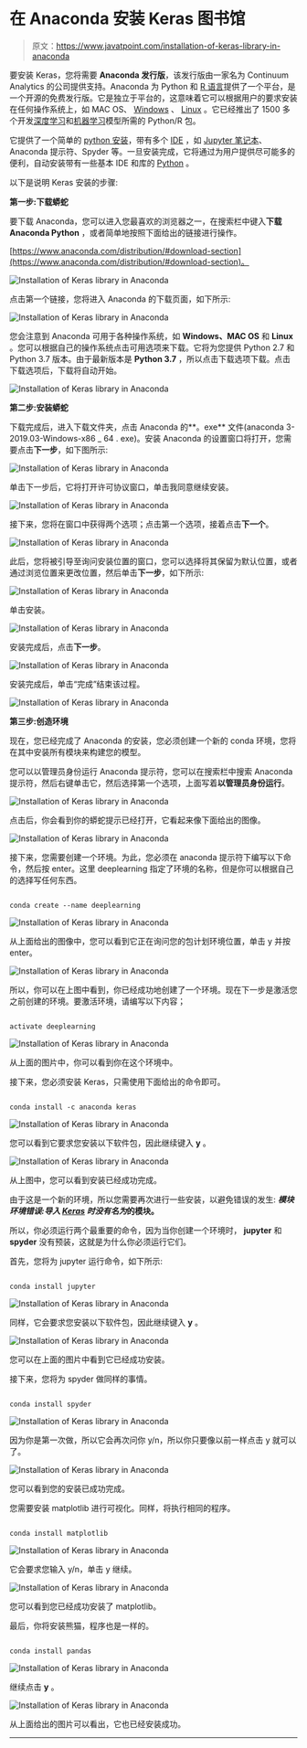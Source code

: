 # 在 Anaconda 安装 Keras 图书馆

> 原文：<https://www.javatpoint.com/installation-of-keras-library-in-anaconda>

要安装 Keras，您将需要 **Anaconda 发行版**，该发行版由一家名为 Continuum Analytics 的公司提供支持。Anaconda 为 Python 和 [R 语言](https://www.javatpoint.com/r-tutorial)提供了一个平台，是一个开源的免费发行版。它是独立于平台的，这意味着它可以根据用户的要求安装在任何操作系统上，如 MAC OS、 [Windows](https://www.javatpoint.com/windows) 、 [Linux](https://www.javatpoint.com/linux-tutorial) 。它已经推出了 1500 多个开发[深度学习](https://www.javatpoint.com/deep-learning)和[机器学习](https://www.javatpoint.com/machine-learning)模型所需的 Python/R 包。

它提供了一个简单的 [python 安装](https://www.javatpoint.com/how-to-install-python)，带有多个 [IDE](https://www.javatpoint.com/ide-full-form) ，如 [Jupyter 笔记本](https://www.javatpoint.com/jupyter-notebook)、Anaconda 提示符、Spyder 等。一旦安装完成，它将通过为用户提供尽可能多的便利，自动安装带有一些基本 IDE 和库的 [Python](https://www.javatpoint.com/python-tutorial) 。

以下是说明 Keras 安装的步骤:

**第一步:下载蟒蛇**

要下载 Anaconda，您可以进入您最喜欢的浏览器之一，在搜索栏中键入**下载 Anaconda Python** ，或者简单地按照下面给出的链接进行操作。

[https://www.anaconda.com/distribution/#download-section](https://www.anaconda.com/distribution/#download-section)。

![Installation of Keras library in Anaconda](img/b288c26179091a0c5e8523b3a48dc02c.png)

点击第一个链接，您将进入 Anaconda 的下载页面，如下所示:

![Installation of Keras library in Anaconda](img/cd358e2294ad4a6465c7f4fa426b7944.png)

您会注意到 Anaconda 可用于各种操作系统，如 **Windows、MAC OS** 和 **Linux** 。您可以根据自己的操作系统点击可用选项来下载。它将为您提供 Python 2.7 和 Python 3.7 版本。由于最新版本是 **Python 3.7** ，所以点击下载选项下载。点击下载选项后，下载将自动开始。

![Installation of Keras library in Anaconda](img/cdf0b044347921004b18a844964f06e7.png)

**第二步:安装蟒蛇**

下载完成后，进入下载文件夹，点击 Anaconda 的**。exe** 文件(anaconda 3-2019.03-Windows-x86 _ 64 . exe)。安装 Anaconda 的设置窗口将打开，您需要点击**下一步**，如下图所示:

![Installation of Keras library in Anaconda](img/827b5b239347b95a7e58a118cd24882e.png)

单击下一步后，它将打开许可协议窗口，单击我同意继续安装。

![Installation of Keras library in Anaconda](img/5cfa8bb4f338879e38025ecddf187df1.png)

接下来，您将在窗口中获得两个选项；点击第一个选项，接着点击**下一个**。

![Installation of Keras library in Anaconda](img/ba10dfb3b9a7303bb106721855d5b689.png)

此后，您将被引导至询问安装位置的窗口，您可以选择将其保留为默认位置，或者通过浏览位置来更改位置，然后单击**下一步**，如下所示:

![Installation of Keras library in Anaconda](img/1dc34b3202acdf4051384185e3682beb.png)

单击安装。

![Installation of Keras library in Anaconda](img/9ec4906adebefade43e9f60c147c1458.png)

安装完成后，点击**下一步**。

![Installation of Keras library in Anaconda](img/c14eb3c593a00a856e4f0ed8f8c2c69f.png)

安装完成后，单击“完成”结束该过程。

![Installation of Keras library in Anaconda](img/ec79fdf5965c554cfc816bb4c38407e4.png)

**第三步:创造环境**

现在，您已经完成了 Anaconda 的安装，您必须创建一个新的 conda 环境，您将在其中安装所有模块来构建您的模型。

您可以以管理员身份运行 Anaconda 提示符，您可以在搜索栏中搜索 Anaconda 提示符，然后右键单击它，然后选择第一个选项，上面写着**以管理员身份运行**。

![Installation of Keras library in Anaconda](img/fe55637827abcce87696fbf15dceb1e5.png)

点击后，你会看到你的蟒蛇提示已经打开，它看起来像下面给出的图像。

![Installation of Keras library in Anaconda](img/f4ed4997221b251ce49b956483fda0dc.png)

接下来，您需要创建一个环境。为此，您必须在 anaconda 提示符下编写以下命令，然后按 enter。这里 deeplearning 指定了环境的名称，但是你可以根据自己的选择写任何东西。

```

conda create --name deeplearning

```

![Installation of Keras library in Anaconda](img/7626cd088f07164669742ea0d08d2691.png)

从上面给出的图像中，您可以看到它正在询问您的包计划环境位置，单击 y 并按 enter。

![Installation of Keras library in Anaconda](img/0d3117f8aff4710e3cae2c29fbd4ff77.png)

所以，你可以在上图中看到，你已经成功地创建了一个环境。现在下一步是激活您之前创建的环境。要激活环境，请编写以下内容；

```

activate deeplearning 

```

![Installation of Keras library in Anaconda](img/cd7017e1935f9a0347accb0d0cb8bdff.png)

从上面的图片中，你可以看到你在这个环境中。

接下来，您必须安装 Keras，只需使用下面给出的命令即可。

```

conda install -c anaconda keras

```

![Installation of Keras library in Anaconda](img/b7948f3fce7277d0b4cde5bfd3b7366b.png)

您可以看到它要求您安装以下软件包，因此继续键入 **y** 。

![Installation of Keras library in Anaconda](img/fa149196f5d11f957c03f4442a881719.png)

从上图中，您可以看到安装已经成功完成。

由于这是一个新的环境，所以您需要再次进行一些安装，以避免错误的发生: ***模块环境错误:导入 [Keras](https://www.javatpoint.com/keras) 时没有名为*的模块。**

所以，你必须运行两个最重要的命令，因为当你创建一个环境时， **jupyter** 和 **spyder** 没有预装，这就是为什么你必须运行它们。

首先，您将为 jupyter 运行命令，如下所示:

```

conda install jupyter

```

![Installation of Keras library in Anaconda](img/778657082b4e10736d01c1bdb50eabc5.png)

同样，它会要求您安装以下软件包，因此继续键入 **y** 。

![Installation of Keras library in Anaconda](img/eb3cf80e6609e1c479f37d99bcafe220.png)

您可以在上面的图片中看到它已经成功安装。

接下来，您将为 spyder 做同样的事情。

```

conda install spyder

```

![Installation of Keras library in Anaconda](img/9925cbbb542f79cb0396cd28c44e7332.png)

因为你是第一次做，所以它会再次问你 y/n，所以你只要像以前一样点击 y 就可以了。

![Installation of Keras library in Anaconda](img/9de74d1d9f61f54d63e0d367b8d2a812.png)

您可以看到您的安装已成功完成。

您需要安装 matplotlib 进行可视化。同样，将执行相同的程序。

```

conda install matplotlib

```

![Installation of Keras library in Anaconda](img/9dae2d5b33901f0a5cc92c465ddd01d3.png)

它会要求您输入 y/n，单击 y 继续。

![Installation of Keras library in Anaconda](img/edfb95d0b14e6c8a7ffb552d25922122.png)

您可以看到您已经成功安装了 matplotlib。

最后，你将安装熊猫，程序也是一样的。

```

conda install pandas

```

![Installation of Keras library in Anaconda](img/7b334ac468b075da505b9107ef16cb5c.png)

继续点击 **y** 。

![Installation of Keras library in Anaconda](img/803808444f664ee3b88bf75680cc9fbc.png)

从上面给出的图片可以看出，它也已经安装成功。

* * *